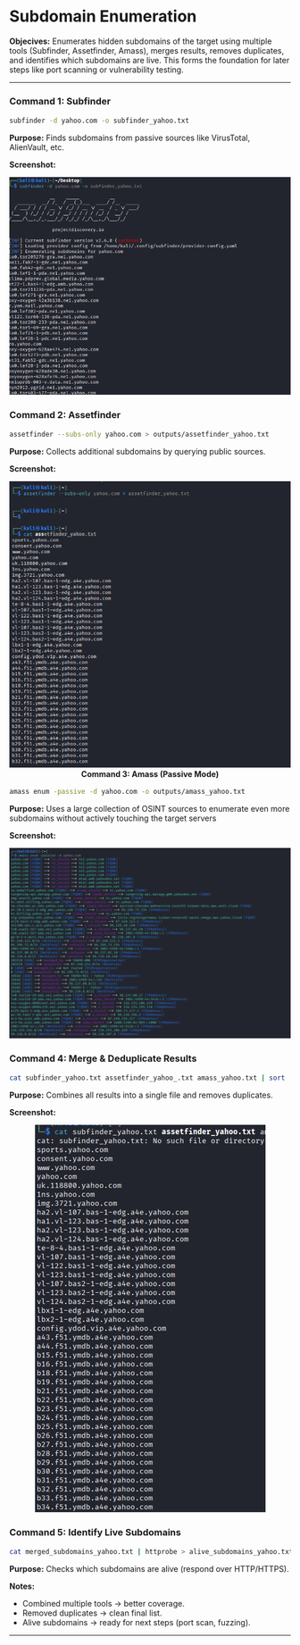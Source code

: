 
# Subdomain Enumeration

**Objecives:**
Enumerates hidden subdomains of the target using multiple tools (Subfinder, Assetfinder, Amass), merges results, removes duplicates, and identifies which subdomains are live. This forms the foundation for later steps like port scanning or vulnerability testing.

---

### **Command 1: Subfinder**

```bash
subfinder -d yahoo.com -o subfinder_yahoo.txt
```

**Purpose:**
Finds subdomains from passive sources like VirusTotal, AlienVault, etc.


**Screenshot:**
<p align="center">
  <img src="https://github.com/DOLLY1552005/SKill_Horizon_Internship/blob/main/passive%20-footprinting%20-and-reconnaiisance/screenshots/subfinder(2).png"

---

### **Command 2: Assetfinder**

```bash
assetfinder --subs-only yahoo.com > outputs/assetfinder_yahoo.txt
```

**Purpose:**
Collects additional subdomains by querying public sources.



**Screenshot:**
<p align="center">
  <img src= "https://github.com/DOLLY1552005/SKill_Horizon_Internship/blob/main/passive%20-footprinting%20-and-reconnaiisance/screenshots/assetfinder(2).png"

### **Command 3: Amass (Passive Mode)**

```bash
amass enum -passive -d yahoo.com -o outputs/amass_yahoo.txt
```

**Purpose:**
Uses a large collection of OSINT sources to enumerate even more subdomains without actively touching the target servers



**Screenshot:**
<p align="center">
  <img src="https://github.com/DOLLY1552005/SKill_Horizon_Internship/blob/main/passive%20-footprinting%20-and-reconnaiisance/screenshots/amass(2).png"
    
---

### **Command 4: Merge & Deduplicate Results**

```bash
cat subfinder_yahoo.txt assetfinder_yahoo_.txt amass_yahoo.txt | sort | uniq > outputs/merged_subdomains_yahoo.txt
```

**Purpose:**
Combines all results into a single file and removes duplicates.

**Screenshot:**

<p align="center">
  <img src="https://github.com/DOLLY1552005/SKill_Horizon_Internship/blob/main/passive%20-footprinting%20-and-reconnaiisance/screenshots/merge%26duplication(2).png"


---

### **Command 5: Identify Live Subdomains**

```bash
cat merged_subdomains_yahoo.txt | httprobe > alive_subdomains_yahoo.txt
```

**Purpose:**
Checks which subdomains are alive (respond over HTTP/HTTPS).


**Notes:**

* Combined multiple tools → better coverage.
* Removed duplicates → clean final list.
* Alive subdomains → ready for next steps (port scan, fuzzing).

---

